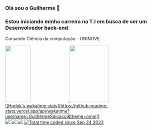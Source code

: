 ### Olá sou o Guilherme 👋
<h3>Estou iniciando minha carreira na T.I em busca de ser um Desenvolvedor back-end</h3>
<p>Cursando Ciência da computação  - UNINOVE</p>

 <div>
  <a href="https://github.com/rafaballerini">
  <img height="180em" width="40%" src="https://github-readme-stats.vercel.app/api?username=guilhermespicacci&show_icons=true&theme=omni&include_all_commits=true&count_private=true"/>
  <img height="180em" width="50%" src="https://github-readme-stats.vercel.app/api/top-langs/?username=guilhermespicacci&layout=compact&langs_count=16&theme=omni"/>
</div>
![Harlok's wakatime stats](https://github-readme-stats.vercel.app/api/wakatime?username=GuilhermeSpicacci&theme=omni)]

<div> 
  <a href="https://instagram.com/guilhermespicacci" target="_blank"><img src="https://img.shields.io/badge/-Instagram-%23E4405F?style=for-the-badge&logo=instagram&logoColor=white" target="_blank"></a>
  <a href ="guilhermespicaccilima@gmail.com"><img src="https://img.shields.io/badge/-Gmail-%23333?style=for-the-badge&logo=gmail&logoColor=white" target="_blank"></a>
  <a href="https://www.linkedin.com/in/guilherme-spicacci-lima-177a63245/" target="_blank"><img src="https://img.shields.io/badge/-LinkedIn-%230077B5?style=for-the-badge&logo=linkedin&logoColor=white" target="_blank"></a> 
   <a href="https://wakatime.com/@6d061dd4-3b9b-4b8d-9509-83337073b169"><img src="https://wakatime.com/badge/user/6d061dd4-3b9b-4b8d-9509-83337073b169.svg" alt="Total time coded since Sep 24 2023" /></a>

 
</div>
